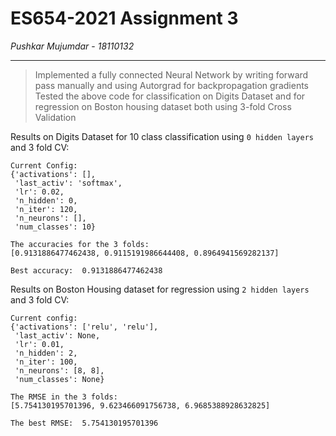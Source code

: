 # ES654-2021 Assignment 3

*Pushkar Mujumdar* - *18110132*

------

> Implemented a fully connected Neural Network by writing forward pass manually and using Autorgrad for backpropagation gradients  
> Tested the above code for classification on Digits Dataset and for regression on Boston housing dataset both using 3-fold Cross Validation

Results on Digits Dataset for 10 class classification using ```0 hidden layers``` and 3 fold CV:
```
Current Config: 
{'activations': [],      
 'last_activ': 'softmax',
 'lr': 0.02,
 'n_hidden': 0,
 'n_iter': 120,
 'n_neurons': [],        
 'num_classes': 10}

The accuracies for the 3 folds: 
[0.9131886477462438, 0.9115191986644408, 0.8964941569282137]

Best accuracy:  0.9131886477462438
```

Results on Boston Housing dataset for regression using ```2 hidden layers``` and 3 fold CV:
```
Current config: 
{'activations': ['relu', 'relu'],
 'last_activ': None,
 'lr': 0.01,
 'n_hidden': 2,
 'n_iter': 100,
 'n_neurons': [8, 8],
 'num_classes': None}

The RMSE in the 3 folds: 
[5.754130195701396, 9.623466091756738, 6.9685388928632825]

The best RMSE:  5.754130195701396
```